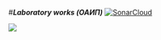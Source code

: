 #***Laboratory works (ОАИП)***
  [![SonarCloud](https://sonarcloud.io/images/project_badges/sonarcloud-white.svg)](https://sonarcloud.io/summary/new_code?id=tkmrqq_Laboratory-works)

<img src="https://i.pinimg.com/originals/02/23/7d/02237d2a17d45457450a353e7baaa7c2.png" />
